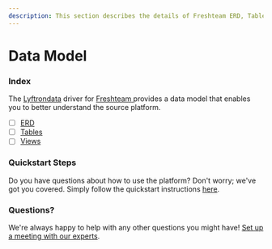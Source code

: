 ```yaml
---
description: This section describes the details of Freshteam ERD, Tables, and Views.
---
```


# Data Model

### Index

The  [Lyftrondata](https://www.lyftrondata.com/) driver for [Freshteam](https://www.lyftrondata.com/integration/freshteam/)[ ](https://www.lyftrondata.com/integration/freshteam/)provides a data model that enables you to better understand the source platform.

* [ ] [ERD](../../../business-analytics/freshteam/data-model/erd.md)
* [ ] [Tables](../../../business-analytics/freshteam/data-model/tables.md)
* [ ] [Views](../../../business-analytics/freshteam/data-model/views.md)

### Quickstart Steps

Do you have questions about how to use the platform? Don't worry; we've got you covered. Simply follow the quickstart instructions [here](../../../../quickstart-steps.md).

### Questions? <a href="#questions" id="questions"></a>

We're always happy to help with any other questions you might have! [Set up a meeting with our experts](https://www.lyftrondata.com/book-a-meeting/).

